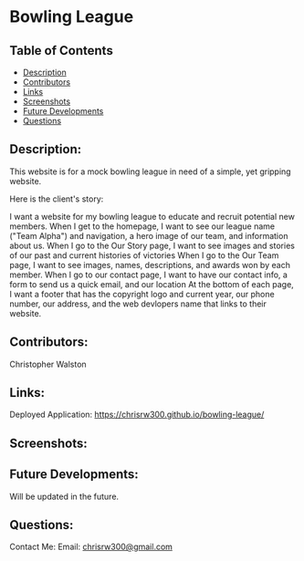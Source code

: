 # Bowling League

## Table of Contents
* [Description](#description)
* [Contributors](#contributors)
* [Links](#links)
* [Screenshots](#screenshots)
* [Future Developments](#futuredevelopments)
* [Questions](#questions)

## Description:
This website is for a mock bowling league in need of a simple, yet gripping website.

Here is the client's story:

I want a website for my bowling league to educate and recruit potential new members.
When I get to the homepage, 
I want to see our league name ("Team Alpha") and navigation, a hero image of our team, and information about us.
When I go to the Our Story page,
I want to see images and stories of our past and current histories of victories
When I go to the Our Team page,
I want to see images, names, descriptions, and awards won by each member.
When I go to our contact page,
I want to have our contact info, a form to send us a quick email, and our location
At the bottom of each page,
I want a footer that has the copyright logo and current year, our phone number, our address, and the web devlopers name that links to their website.

## Contributors:
Christopher Walston 

## Links:
Deployed Application: https://chrisrw300.github.io/bowling-league/<br>

## Screenshots:


## Future Developments:
Will be updated in the future.

## Questions:
Contact Me:
Email: chrisrw300@gmail.com
